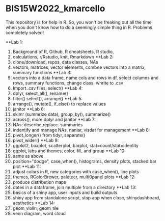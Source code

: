 # BIS15W2022_kmarcello

This repository is for help in R. So, you won't be freaking out all the time when you don't know how to do a seemingly simple thing in R.  Problems completely solved!

**Lab 1: 
1. Background of R, Github, R cheatsheets, R studio, 
2. calculations, r/Rstudio, knit, Rmarkdown
**Lab 2:
1. clone/download, repos, data classes, NAs
2. vectors, matrices, vector elements, combne vectors into a matrix, summary functions
**Lab 3:
1. vectors into a data frame, name cols and rows in df, select columns and rows, summary functions, change class, whrite to .csv
2. Import .csv files, select()
**Lab 4:
1. dplyr, select_all(), rename()
2. filter() select(), arrange()
**Lab 5:
1. arrange(), mutate(), if_else() to replace values
2. janitor
**Lab 6:
1. skimr (summrize data), group_by(), summarize()
2. across(), more dplyr and janitor
**Lab 7:
1. NAs: describe,replace. summaries
2. indentify and manage NAs, naniar, visdat for management
**Lab 8:
1. pivot_longer() from tidyr, separate()
2. pivot_wider()
**Lab 9:
1. ggplot2, boxplot, scatterplot, barplot, stat=count/stat=identity
2. ggplot, labs and themes, color, fill, and group
**Lab 10:
1. same as above
2. position="dodge", case_when(), histograms, density plots, stacked bar plot
**Lab 11:
1. adjust colors in R, new categories with case_when(), line plots
2. themes, RColorBrewer, paleteer, multi0panel plots
**Lab 12:
1. produce distribution maps
2. dates in a dataframe, join multiple from a directory
**Lab 13:
1. basics of a shiny app, user inputs and build outputs
2. shiny app from standalone script, stop app when close, shinydashboard, aesthetics
**Lab 14:
1. geom_violin, geom_tile
2. venn diagram, word cloud
